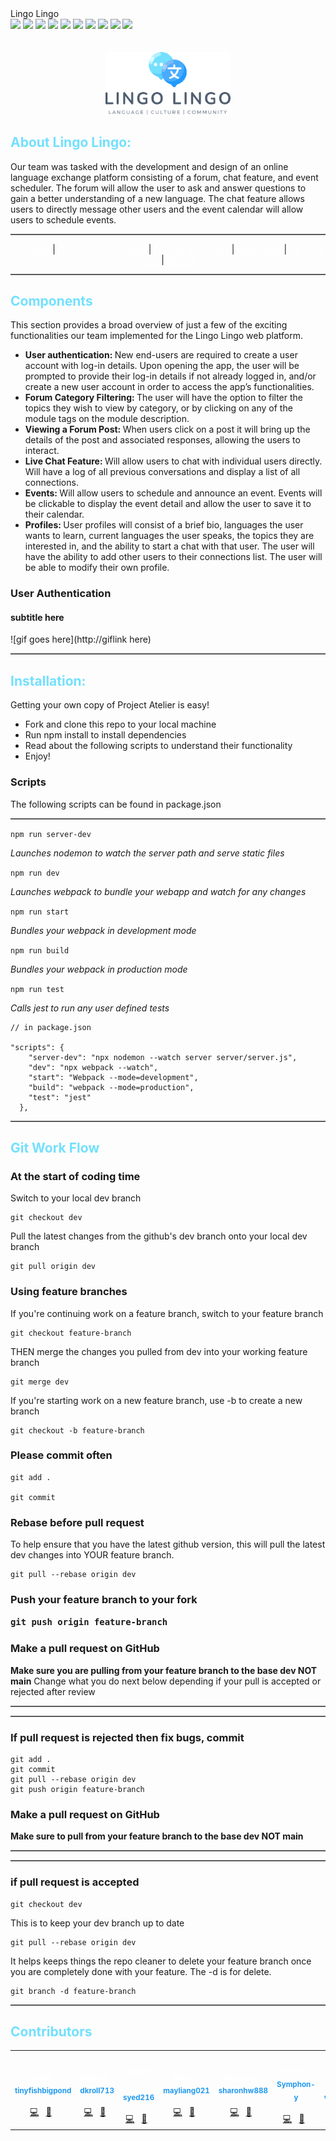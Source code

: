 <!-- <div style="display: flex; flex-direction: column; justify-content: center;"> -->
<div style="position: relative;">

<div style="align-self: flex-start;>
<h1 style="color: white"> Lingo Lingo </h1>

<div align="left">
<img src="https://img.shields.io/github/package-json/dependency-version/TitanInSpirit/Project_Atelier/react" />
<img src="https://img.shields.io/github/package-json/dependency-version/TitanInSpirit/Project_Atelier/webpack" />
<img src="https://img.shields.io/github/package-json/dependency-version/TitanInSpirit/Project_Atelier/axios"/>
<img src="https://img.shields.io/github/package-json/dependency-version/TitanInSpirit/Project_Atelier/nodemon"/>
<img src="https://img.shields.io/badge/postgres-%5E12.12-blue">
<img src="https://img.shields.io/badge/zustand-%5E4.0.0-blue">
<img src="https://img.shields.io/badge/firebase-%5E9.9.2-blue">
<img src="https://img.shields.io/badge/socket.io-%5E4.5.1-blue">
<img src="https://img.shields.io/badge/annyang-%5E2.6.1-blue">
<img src="https://img.shields.io/badge/googleapis-%5E105.0.0-blue">
</div>
<br></br>
<div align="center">
  <img src="client/assets/LogoFull.svg" width=200px>
</div>

 <h2 style="color:#73E0FE"> About Lingo Lingo: </h2>

Our team was tasked with the development and design of an online language exchange platform consisting of a forum, chat feature, and event scheduler. The forum will allow the user to ask and answer questions to gain a better understanding of a new language. The chat feature allows users to directly message other users and the event calendar will allow users to schedule events.

<hr style="background-color: #5c5c5c;height: 2.0px;"/>

<p align="center">
<a href="#overview" style="color: white">Overview</a> |
<a href="#questions--answers" style="color: white">Questions & Answers</a> |
<a href="#ratings--reviews" style="color: white">Ratings & Reviews</a> |
<a href="#-installation-" style="color: white">Installation</a> |
<a href="#-git-work-flow-" style="color: white">Git Work Flow</a> |
<a href="#-testing-" style="color: white">Testing</a>
</p>

<hr style="background-color: #5c5c5c;height: 2.0px;"/>

<h2 style="color:#73E0FE"> Components </h2>

This section provides a broad overview of just a few of the exciting functionalities our team implemented for the Lingo Lingo web platform.

- <b> User authentication: </b> New end-users are required to create a user account with log-in details. Upon opening the app, the user will be prompted to provide their log-in details if not already logged in, and/or create a new user account in order to access the app’s functionalities.
- <b> Forum Category Filtering: </b> The user will have the option to filter the topics they wish to view by category, or by clicking on any of the module tags on the module description.
- <b> Viewing a Forum Post:  </b>  When users click on a post it will bring up the details of the post and associated responses, allowing the users to interact.
- <b> Live Chat Feature: </b>  Will allow users to chat with individual users directly. Will have a log of all previous conversations and display a list of all connections.
- <b> Events: </b> Will allow users to schedule and announce an event. Events will be clickable to display the event detail and allow the user to save it to their calendar.
- <b> Profiles: </b> User profiles will consist of a brief bio, languages the user wants to learn, current languages the user speaks, the topics they are interested in, and the ability to start a chat with that user. The user will have the ability to add other users to their connections list. The user will be able to modify their own profile.


### User Authentication

<!-- info about user authentication here -->

#### subtitle here

![gif goes here](http://giflink here)

<!-- some text about the above image -->


<hr style="background-color: #5c5c5c;height: 2.0px;"/>

<h2 style="color:#73E0FE"> Installation: </h2>

Getting your own copy of Project Atelier is easy!

- Fork and clone this repo to your local machine
- Run npm install to install dependencies
- Read about the following scripts to understand their functionality
- Enjoy!

### Scripts

The following scripts can be found in package.json

<hr style="background-color: #5c5c5c;height: 2.0px;"/>

`npm run server-dev`

<i> Launches nodemon to watch the server path and serve static files </i>

`npm run dev`

<i> Launches webpack to bundle your webapp and watch for any changes </i>

`npm run start`

<i> Bundles your webpack in development mode </i>

`npm run build`

<i> Bundles your webpack in production mode </i>

`npm run test`

<i> Calls jest to run any user defined tests </i>

```
// in package.json

"scripts": {
    "server-dev": "npx nodemon --watch server server/server.js",
    "dev": "npx webpack --watch",
    "start": "Webpack --mode=development",
    "build": "webpack --mode=production",
    "test": "jest"
  },
```

<hr style="background-color: #5c5c5c;height: 2.0px;"/>

<h2 style="color:#73E0FE"> Git Work Flow </h2>

<h3> At the start of coding time </h3>
Switch to your local dev branch

```
git checkout dev
```

Pull the latest changes from the github's dev branch onto your local dev branch

```
git pull origin dev
```

<h3> Using feature branches </h3>
If you're continuing work on a feature branch, switch to your feature branch

```
git checkout feature-branch
```

THEN merge the changes you pulled from dev into your working feature branch

```
git merge dev
```

If you're starting work on a new feature branch, use -b to create a new branch

```
git checkout -b feature-branch
```

<h3> Please commit often </h3>

```
git add .

git commit
```

<h3> Rebase before pull request </h3>
To help ensure that you have the latest github version, this will pull the latest dev changes into YOUR feature branch.

```
git pull --rebase origin dev
```


<h3> Push your feature branch to your fork

```
git push origin feature-branch
```

<h3> Make a pull request on GitHub </h3>

<b>Make sure you are pulling from your feature branch to the base dev NOT main</b>
Change what you do next below depending if your pull is accepted or rejected after review

<hr style="background-color: #5c5c5c;height: 2.0px;"/>
<hr style="background-color: #5c5c5c;height: 2.0px;"/>

<h3> If pull request is rejected then fix bugs, commit </h3>

```
git add .
git commit
git pull --rebase origin dev
git push origin feature-branch
```

<h3>Make a pull request on GitHub </h3>
<b>Make sure to pull from your feature branch to the base dev NOT main</b>

<hr style="background-color: #5c5c5c;height: 2.0px;"/>
<hr style="background-color: #5c5c5c;height: 2.0px;"/>

<h3> if pull request is accepted </h3>

```
git checkout dev
```
This is to keep your dev branch up to date

```
git pull --rebase origin dev
```
It helps keeps things the repo cleaner to delete your feature branch once you are completely done with your feature. The -d is for delete.
```
git branch -d feature-branch
```


<hr style="background-color: #5c5c5c;height: 2.0px;"/>

<h2 style="color:#73E0FE"> Contributors </h2>

<table >
    <td align="center">
        <a href="https://github.com/tinyfishbigpond" style="color: white; text-decoration: none;">
            <img src="https://avatars.githubusercontent.com/u/104777892?v=4" width="100px;" alt=""/>
            <br />
            <sub>
                <b><span style="color: white"> David F. </span> | <span style="color: #229AEF">tinyfishbigpond</span></b>
            </sub>
        </a>
        <br /><br>
        <a href="https://github.com/Team-Scar/Lingo-Lingo/issues?q=is%3Aclosed+author%3Atinyfishbigpond" title="Commits">💻</a> &nbsp;
        <a href="https://github.com/Team-Scar/Lingo-Lingo/tree/dev/client/src/components/livechat" title="Component">📖</a> &nbsp;
    </td>
    <td align="center">
        <a href="https://github.com/dkroll713" style="color: white; text-decoration: none;">
            <img src="https://avatars.githubusercontent.com/u/41023883?v=4" width="100px;" alt=""/>
            <br />
            <sub>
                <b><span style="color: white"> David K. </span> | <span style="color: #229AEF">dkroll713</span></b>
            </sub>
        </a>
        <br /><br>
        <a href="https://github.com/Team-Scar/Lingo-Lingo/issues?q=is%3Aclosed+author%3Adkroll713" title="Commits">💻</a> &nbsp;
        <a href="https://github.com/Team-Scar/Lingo-Lingo/tree/dev/client/src/components/forum" title="Component">📖</a> &nbsp;
    </td>
    <td align="center">
        <a href="https://github.com/syed216" style="color: white; text-decoration: none;">
            <img src="https://avatars.githubusercontent.com/u/89633880?v=4" width="100px;" alt=""/>
            <br />
            <sub>
                <b><span style="color: white"> Fahad S.</span> | <span style="color: #229AEF"> syed216</span></b>
            </sub>
        </a>
        <br /><br>
        <a href="https://github.com/Team-Scar/Lingo-Lingo/issues?q=is%3Aclosed+author%3Asyed216" title="Commits">💻</a> &nbsp;
        <a href="https://github.com/Team-Scar/Lingo-Lingo/tree/dev/client/src/components/userprofile" title="Component">📖</a> &nbsp;
    </td>
    <td align="center">
        <a href="https://github.com/mayliang021" style="color: white; text-decoration: none;">
            <img src="https://avatars.githubusercontent.com/u/97858299?v=4?s=100" width="100px;" alt=""/>
            <br />
            <sub>
                <b><span style="color: white"> May L.</span> | <span style="color: #229AEF"> mayliang021</span></b>
            </sub>
        </a>
        <br /><br>
        <a href="https://github.com/Team-Scar/Lingo-Lingo/issues?q=is%3Aclosed+author%3Amayliang021" title="Commits">💻</a> &nbsp;
        <a href="https://github.com/Team-Scar/Lingo-Lingo/tree/dev/client/src/components/userauth" title="Component">📖</a> &nbsp;
    </td>
    <td align="center">
        <a href="https://github.com/sharonhw888" style="color: white; text-decoration: none;">
            <img src="https://avatars.githubusercontent.com/u/101309894?v=4" width="100px;" alt=""/>
            <br />
            <sub>
                <b><span style="color: white"> Sharon W.</span> | <span style="color: #229AEF"> sharonhw888</span></b>
            </sub>
        </a>
        <br /><br>
        <a href="https://github.com/Team-Scar/Lingo-Lingo/issues?q=is%3Aclosed+author%3Asharonhw888" title="Commits">💻</a> &nbsp;
        <a href="https://github.com/Team-Scar/Lingo-Lingo/tree/dev/client/src/components/events" title="Component">📖</a> &nbsp;
    </td>
    <td align="center">
        <a href="https://github.com/Symphon-y" style="color: white; text-decoration: none;">
            <img src="https://avatars.githubusercontent.com/u/90964291?v=4?s=100" width="100px;" alt=""/>
            <br />
            <sub>
                <b><span style="color: white"> Travis R. </span> | <span style="color: #229AEF"> Symphon-y </span></b>
            </sub>
        </a>
        <br /><br>
        <a href="https://github.com/Team-Scar/Lingo-Lingo/issues?q=is%3Aclosed+author%3ASymphon-y" title="Commits">💻</a> &nbsp;
        <a href="https://github.com/Team-Scar/Lingo-Lingo/tree/dev/client/src/components/sidebar" title="Component">📖</a> &nbsp;
    </td>
    <td align="center">
        <a href="https://github.com/Symphon-y" style="color: white; text-decoration: none;">
            <img src="https://avatars.githubusercontent.com/u/18475074?v=4" width="100px;" alt=""/>
            <br />
            <sub>
                <b><span style="color: white"> Viren P. </span> | <span style="color: #229AEF"> vpatel89 </span></b>
            </sub>
        </a>
        <br /><br>
        <a href="https://github.com/Team-Scar/Lingo-Lingo/issues?q=is%3Aclosed+author%3Avpatel89" title="Commits">💻</a> &nbsp;
        <a href="https://github.com/Team-Scar/Lingo-Lingo/tree/dev/client/src/components/forum_details" title="Component">📖</a> &nbsp;
    </td>
<table>
</div>
    <div style="position: absolute; top: 150vw; left: -8vw; opacity: .04; background-image: url(Assets/leftFoot.svg); background-repeat: no-repeat; transform: scale(100);">
    &nbsp;
    </div>
        <div style="position: absolute; top: 400vw; margin-left: 90vw; opacity: .04; background-image: url(Assets/Favicon.svg); background-repeat: no-repeat; transform: scale(100);">
    &nbsp;
    </div>
        <div style="position: absolute; top: 850vw; left: -8vw; opacity: .04; background-image: url(Assets/leftFoot.svg); background-repeat: no-repeat; transform: scale(100);">
    &nbsp;
    </div>
</div>